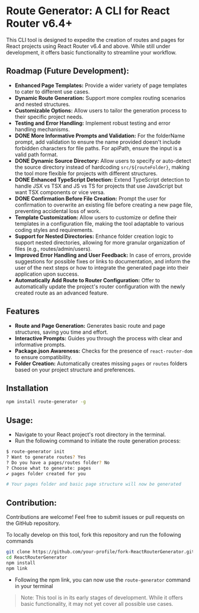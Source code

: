 # Route Generator: A CLI for React Router v6.4+

This CLI tool is designed to expedite the creation of routes and pages for React projects using React Router v6.4 and above. While still under development, it offers basic functionality to streamline your workflow.

## Roadmap (Future Development):

- **Enhanced Page Templates:** Provide a wider variety of page templates to cater to different use cases.
- **Dynamic Route Generation:** Support more complex routing scenarios and nested structures.
- **Customizable Options:** Allow users to tailor the generation process to their specific project needs.
- **Testing and Error Handling:** Implement robust testing and error handling mechanisms.
- **DONE More Informative Prompts and Validation:** For the folderName prompt, add validation to ensure the name provided doesn't include forbidden characters for file paths. For apiPath, ensure the input is a valid path format.
- **DONE Dynamic Source Directory:** Allow users to specify or auto-detect the source directory instead of hardcoding `src/${routeFolder}`, making the tool more flexible for projects with different structures.
- **DONE Enhanced TypeScript Detection:** Extend TypeScript detection to handle JSX vs TSX and JS vs TS for projects that use JavaScript but want TSX components or vice versa.
- **DONE Confirmation Before File Creation:** Prompt the user for confirmation to overwrite an existing file before creating a new page file, preventing accidental loss of work.
- **Template Customization:** Allow users to customize or define their templates in a configuration file, making the tool adaptable to various coding styles and requirements.
- **Support for Nested Directories:** Enhance folder creation logic to support nested directories, allowing for more granular organization of files (e.g., routes/admin/users).
- **Improved Error Handling and User Feedback:** In case of errors, provide suggestions for possible fixes or links to documentation, and inform the user of the next steps or how to integrate the generated page into their application upon success.
- **Automatically Add Route to Router Configuration:** Offer to automatically update the project's router configuration with the newly created route as an advanced feature.


## Features

*   **Route and Page Generation:** Generates basic route and page structures, saving you time and effort. 
*   **Interactive Prompts:** Guides you through the process with clear and informative prompts.
*   **Package.json Awareness:** Checks for the presence of `react-router-dom` to ensure compatibility.
*   **Folder Creation:** Automatically creates missing `pages` or `routes` folders based on your project structure and preferences.

## Installation

```bash
npm install route-generator -g
```

## Usage:

- Navigate to your React project's root directory in the terminal.
- Run the following command to initiate the route generation process:

```bash
$ route-generator init
? Want to generate routes? Yes
? Do you have a pages/routes folder? No
? Choose what to generate: pages
✔ pages folder created for you

# Your pages folder and basic page structure will now be generated
```


## Contribution:

Contributions are welcome! Feel free to submit issues or pull requests on the GitHub repository.

To locally develop on this tool, fork this repository and run the following commands

```bash
git clone https://github.com/your-profile/fork-ReactRouterGenerator.git
cd ReactRouterGenerator
npm install
npm link
```

- Following the npm link, you can now use the `route-generator` command in your terminal

> Note: This tool is in its early stages of development. While it offers basic functionality, it may not yet cover all possible use cases.
